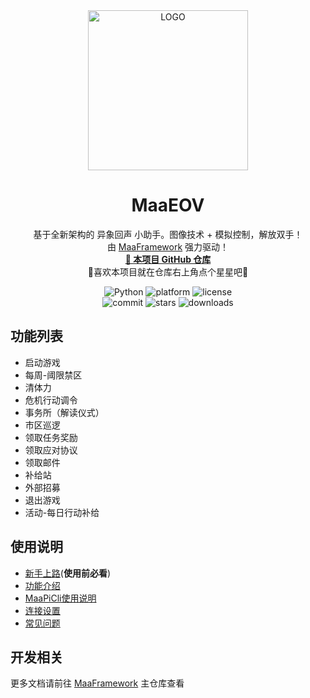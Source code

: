 <!-- markdownlint-disable MD033 MD041 -->
<div align="center">

<img alt="LOGO" src="https://github.com/user-attachments/assets/00326df5-dd8c-4c63-94ef-f1716555431a" width="256" height="256" />

# MaaEOV

基于全新架构的 异象回声 小助手。图像技术 + 模拟控制，解放双手！  
由 [MaaFramework](https://github.com/MaaXYZ/MaaFramework) 强力驱动！  
<a href="https://github.com/Tigerisu/MaaEOV" target="_blank" style="font-weight: bold;">🔗 本项目 GitHub 仓库</a><br>
🌟喜欢本项目就在仓库右上角点个星星吧🌟

</div>

<p align="center">
  <img alt="Python" src="https://img.shields.io/badge/Python-3776AB?logo=python&logoColor=white">
  <!-- <img alt="platform" src="https://img.shields.io/badge/platform-Windows%20%7C%20Linux%20%7C%20macOS-blueviolet"> -->
  <img alt="platform" src="https://img.shields.io/badge/platform-Windows-blueviolet">
  <img alt="license" src="https://img.shields.io/github/license/Tigerisu/MaaEOV">
  <br>
  <img alt="commit" src="https://img.shields.io/github/commit-activity/m/Tigerisu/MaaEOV">
  <img alt="stars" src="https://img.shields.io/github/stars/Tigerisu/MaaEOV?style=social">
  <img alt="downloads" src="https://img.shields.io/github/downloads/Tigerisu/MaaEOV/total?style=social">
  <!-- <a href="https://mirrorchyan.com/zh/projects?rid=M9A&source=m9agh-badge" target="_blank"><img alt="mirrorc" src="https://img.shields.io/badge/Mirror%E9%85%B1-%239af3f6?logo=countingworkspro&logoColor=4f46e5"></a> -->
</p>

<div align="center">

<!-- [English](./README_en.md) | [简体中文](./README.md) -->

</div>

## 功能列表

- 启动游戏
- 每周-阈限禁区
- 清体力
- 危机行动调令
- 事务所（解读仪式）
- 市区巡逻
- 领取任务奖励
- 领取应对协议
- 领取邮件
- 补给站
- 外部招募
- 退出游戏
- 活动-每日行动补给

## 使用说明

- [新手上路](./docs/zh_cn/manual/新手上路.md)(**使用前必看**)
- [功能介绍](./docs/zh_cn/manual/功能介绍.md)
- [MaaPiCli使用说明](./docs/zh_cn/manual/MaaPiCli.md)
- [连接设置](./docs/zh_cn/manual/连接设置.md)
- [常见问题](./docs/zh_cn/manual/常见问题.md)
<!-- - [Mirror酱使用说明](./docs/zh_cn/manual/Mirror酱.md) -->

## 开发相关

<!-- - [开发前须知](./docs/zh_cn/develop/开发前须知.md)
- [项目结构](./docs/zh_cn/develop/项目结构.md)
- [interface.json编写](./docs/zh_cn/develop/interface.json编写.md)
- [Pipeline编写](./docs/zh_cn/develop/Pipeline编写.md)
- [Custom编写](./docs/zh_cn/develop/Custom编写.md)
- [Bug排查](./docs/zh_cn/develop/Bug排查.md)
- [项目重构](./docs/zh_cn/develop/项目重构.md)
- [外服适配](./docs/zh_cn/develop/外服适配.md)
- [文档编写](./docs/zh_cn/develop/文档编写.md) -->

更多文档请前往 [MaaFramework](https://github.com/MaaXYZ/MaaFramework) 主仓库查看

<!-- ## 鸣谢

本项目由 **[MaaFramework](https://github.com/MaaXYZ/MaaFramework)** 强力驱动！  
UI 由 [MFAAvalonia](https://github.com/SweetSmellFox/MFAAvalonia)、~~[MFW-CFA](https://github.com/overflow65537/MFW-PyQt6)~~、~~[MFAWPF](https://github.com/SweetSmellFox/MFAWPF)~~ 大力支持！

感谢以下开发者对本项目作出的贡献:

[![Contributors](https://contrib.rocks/image?repo=MAA1999/M9A&max=1000)](https://github.com/MAA1999/M9A/graphs/contributors)

## Join us

- M9A 交流群 QQ 群：175638678
- M9A 开发群 QQ 群：649344857
- MaaFramework 开发交流 QQ 群: 595990173 -->
